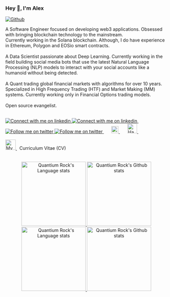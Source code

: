 ### Hey 👋, I'm Alex

[![Github](https://img.shields.io/github/followers/quantium-rock?label=Follow&style=social)](https://github.com/quantium-rock)

A Software Engineer focused on developing web3 applications. Obsessed with bringing blockchain technology to the mainstream.
<br/>
Currently working in the Solana blockchain. Although, I do have experience in Ethereum, Polygon and EOSio smart contracts.
<br/>
<br/>
A Data Scientist passionate about Deep Learning. Currently working in the field building social media bots that use the latest Natural Language Processing (NLP) models to interact with your social accounts like a humanoid without being detected.
<br/>
<br/>
A Quant trading global financial markets with algorithms for over 10 years. Specialized in High Frequency Trading (HTF) and Market Making (MM) systems. Currently working only in Financial Options trading models.
<br/>
<br/>
Open source evangelist.
<br/>
<br/>
<div>
<!-- SOCIALS BUTTONS -->
<a>
</a>
<!-- LINKEDIN -->
<!-- Light Mode -->
<a href="https://www.linkedin.com/in/alex-colls-outumuro#gh-light-mode-only" target="_blank">
<img src="https://img.shields.io/badge/LinkedIn-3572A5?style=for-the-badge&logo=linkedin&logoColor=white#gh-light-mode-only" alt="Connect with me on linkedin" >
</a>
<!-- Dark Mode -->
<a href="https://www.linkedin.com/in/alex-colls-outumuro#gh-dark-mode-only" target="_blank">
<img src="https://img.shields.io/badge/LinkedIn-ffffff?style=for-the-badge&logo=linkedin&logoColor=0690FA#gh-dark-mode-only" alt="Connect with me on linkedin" >
</a>
&nbsp;
&nbsp;
<!-- TWITTER -->
<!-- Light Mode -->
<a href="https://twitter.com/intent/follow?screen_name=fxmozart_sol#gh-light-mode-only" target="_blank">
<img src="https://img.shields.io/badge/follow-%40fxmozart-1DA1F2?style=for-the-badge&logo=twitter&labelColor=000&color=3572A5#gh-light-mode-only" 
     alt="Follow me on twitter" >
</a>
<!-- Dark Mode -->
<a href="https://twitter.com/intent/follow?screen_name=fxmozart_sol#gh-dark-mode-only" target="_blank">
<img src="https://img.shields.io/badge/follow-%40fxmozart-1DA1F2?style=for-the-badge&logo=twitter&labelColor=000&color=FFF#gh-dark-mode-only" alt="Follow me on twitter" >
</a>
&nbsp;
&nbsp;
&nbsp;
<!-- HACKERRANK -->
<a href="https://hackerrank.com/Alex_Colls" target="_blank">
<img src="https://github.com/quantium-rock/quantium-rock/blob/main/img/hackerrank-logo.png" 
     alt="Hackerrank profile"
     height="22" 
>
</a>
&nbsp;
&nbsp;
&nbsp;
<!-- CODEWARS -->
<a href="https://www.codewars.com/users/quantium-rock" target="_blank">
<img src="https://github.com/quantium-rock/quantium-rock/blob/main/img/codewars-logo.png" 
     alt="Hackerrank profile"
     height="30"
     styles="{border-radius:100px}"
>
</a>
&nbsp;
&nbsp;
&nbsp;
<br/>
<br/>
<a href="https://github.com/quantium-rock/quantium-rock/blob/main/docs/Alex%20Colls%20CV%202023.pdf" target="_blank">
<img src="https://github.com/quantium-rock/quantium-rock/blob/main/img/cv-icon.webp" 
     alt="My CV"
     height="32" 
>
</a>
&nbsp;
Curriculum Vitae (CV)
</div>

<!-- DISCORD -->
<!-- Light Mode -->
<!-- <a href="https://discord.gg/HXmCeSH8jr#gh-light-mode-only">
<img src="https://img.shields.io/discord/700321498023329813?style=for-the-badge&logo=discord&labelColor=000&color=3572A5#gh-light-mode-only" alt="Ask me anything">
</a> -->
<!-- Dark Mode -->
<!-- <a href="https://discord.gg/HXmCeSH8jr#gh-dark-mode-only">
<img src="https://img.shields.io/discord/700321498023329813?style=for-the-badge&logo=discord&labelColor=000&color=FFF#gh-dark-mode-only" alt="Ask me anything">
</a> -->

<!-- HACKERRANK -->
<!-- Light Mode -->
<!--
<a href="https://www.hackerrank.com/Alex_Colls#gh-light-mode-only">
<img src="https://img.shields.io/badge/tech-stack-0690fa.svg" alt="HackeRank" >
</a>
-->
<!-- Dark Mode -->
<!--
<a href="https://www.hackerrank.com/Alex_Colls#gh-dark-mode-only">
<img src="https://img.shields.io/badge/tech-stack-0690fa.svg" alt="Hacker Rank" >
</a>
-->

<!-- CODEWARS -->
<!-- Light Mode -->
<!--
<a href="https://www.hackerrank.com/Alex_Colls#gh-light-mode-only">
<img src="https://img.shields.io/badge/tech-stack-0690fa.svg" alt="HackeRank" >
</a>
-->
<!-- Dark Mode -->
<!--
<a href="https://www.hackerrank.com/Alex_Colls#gh-dark-mode-only">
<img src="https://img.shields.io/badge/tech-stack-0690fa.svg" alt="Hacker Rank" >
</a>
-->

<!-- KAGGLE -->
<!-- Light Mode -->
<!--
<a href="https://www.hackerrank.com/Alex_Colls#gh-light-mode-only">
<img src="https://img.shields.io/badge/tech-stack-0690fa.svg" alt="HackeRank" >
</a>
-->
<!-- Dark Mode -->
<!--
<a href="https://www.hackerrank.com/Alex_Colls#gh-dark-mode-only">
<img src="https://img.shields.io/badge/tech-stack-0690fa.svg" alt="Hacker Rank" >
</a>
-->

<!-- DATACAMP -->
<!-- Light Mode -->
<!--
<a href="https://www.hackerrank.com/Alex_Colls#gh-light-mode-only">
<img src="https://img.shields.io/badge/tech-stack-0690fa.svg" alt="HackeRank" >
</a>
-->
<!-- Dark Mode -->
<!--
<a href="https://www.hackerrank.com/Alex_Colls#gh-dark-mode-only">
<img src="https://img.shields.io/badge/tech-stack-0690fa.svg" alt="Hacker Rank" >
</a>
-->

<br/>
<br/>
<!-- Light Mode -->
<div align="center"> 
<a href="https://github.com/anuraghazra/github-readme-stats#gh-light-mode-only">
<img height=200 src="https://github-readme-stats-git-masterrstaa-rickstaa.vercel.app/api/top-langs/?username=quantium-rock&layout=compact&hide=c%23,css,scss,less,html,jupyter%20notebook,powershell,perl,javascript,cmake,batchfile,visual%20basic%20.net,f%23&langs_count=12&&hide_border=true&role=owner,collaborator&theme=default#gh-light-mode-only" alt="Quantium Rock's Language stats" />
</a>
<a href="https://github.com/anuraghazra/github-readme-stats#gh-light-mode-only">
<img height=200 src="https://github-readme-stats-git-masterrstaa-rickstaa.vercel.app/api?username=quantium-rock&show_icons=true&count_private=true&line_height=28&hide_border=true&card_width=450&include_all_commits=true&role=owner,collaborator&exclude_repo=github-readme-stats&theme=default#gh-light-mode-only" alt="Quantium Rock's Github stats" />
</a>
</div>

<!-- Dark Mode -->
<div align="center"> 
<a href="https://github.com/anuraghazra/github-readme-stats#gh-dark-mode-only">
<img height=200 src="https://github-readme-stats-git-masterrstaa-rickstaa.vercel.app/api/top-langs/?username=quantium-rock&layout=compact&hide=c%23,css,scss,less,html,jupyter%20notebook,powershell,perl,javascript,cmake,batchfile,visual%20basic%20.net,f%23&langs_count=12&&hide_border=true&role=owner,collaborator&theme=dark&bg_color=000000#gh-dark-mode-only" alt="Quantium Rock's Language stats" />
</a>
<a href="https://github.com/anuraghazra/github-readme-stats#gh-dark-mode-only">
<img height=200 src="https://github-readme-stats-git-masterrstaa-rickstaa.vercel.app/api?username=quantium-rock&show_icons=true&count_private=true&line_height=28&hide_border=true&card_width=450&include_all_commits=true&role=owner,collaborator&exclude_repo=github-readme-stats&theme=dark&bg_color=000000#gh-dark-mode-only" alt="Quantium Rock's Github stats" />
</a>
</div>
<br/>
<br/>
